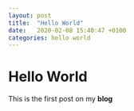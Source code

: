 ```yaml
---
layout: post
title:  "Hello World"
date:   2020-02-08 15:40:47 +0100
categories: hello world
---
```


# Hello World
This is the first post on my **blog**
